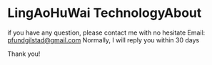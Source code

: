 # LingAoHuWai  TechnologyAbout

if you have any question, please contact me with no hesitate
Email: pfundgilstad@gmail.com
Normally, I will reply you within 30 days

Thank you!
